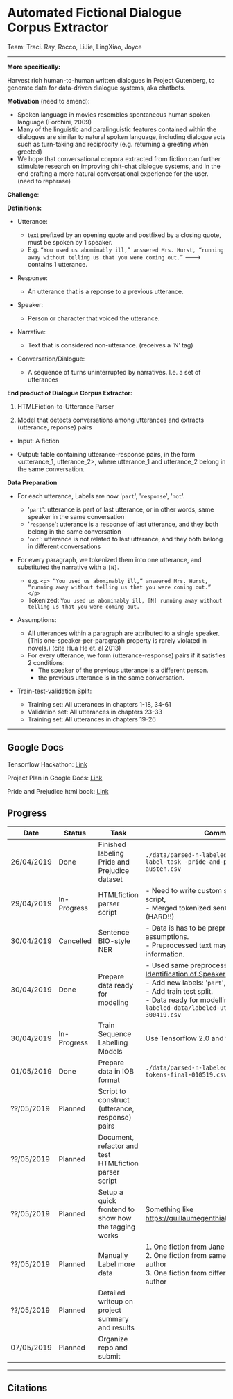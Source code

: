 # Automated Fictional Dialogue Corpus Extractor
Team: Traci. Ray, Rocco, LiJie, LingXiao, Joyce

---

**More specifically:**

Harvest rich human-to-human written dialogues in Project Gutenberg, to generate data for data-driven dialogue systems, aka chatbots. 

**Motivation** (need to amend):

- Spoken language in movies resembles spontaneous human spoken language (Forchini, 2009)
- Many of the linguistic and paralinguistic features contained within the dialogues are similar to natural spoken language, including dialogue acts such as turn-taking and reciprocity (e.g. returning a greeting when greeted)
- We hope that conversational corpora extracted from fiction can further stimulate research on improving chit-chat dialogue systems, and in the end crafting a more natural conversational experience for the user. (need to rephrase)

**Challenge**:

<write something>

**Definitions:**

- Utterance: 

  - text prefixed by an opening quote and postfixed by a closing quote, must be spoken by 1 speaker. 
  - E.g. ```“You used us abominably ill,” answered Mrs. Hurst, “running away without telling us that you were coming out.”``` ---> contains 1 utterance. 
- Response:
  - An utterance that is a reponse to a previous utterance.
- Speaker:

  - Person or character that voiced the utterance. 
- Narrative:

  - Text that is considered non-utterance. (receives a ‘N’ tag)
- Conversation/Dialogue:

  - A sequence of turns uninterrupted by narratives. I.e. a set of utterances

**End product of Dialogue Corpus Extractor:**

1. HTMLFiction-to-Utterance Parser

2. Model that detects conversations among utterances and extracts (utterance, reponse) pairs

  - Input: A fiction

  - Output: table containing utterance-response pairs, in the form <utterance_1, utterance_2>, where utterance_1 and utterance_2 belong in the same conversation.

**Data Preparation**

- For each utterance, Labels are now '```part```', '```response```', '```not```'.

  - '```part```': utterance is part of last utterance, or in other words, same speaker in the same conversation
  - '```response```': utterance is a response of last utterance, and they both belong in the same conversation
  - '```not```': utterance is not related to last utterance, and they both belong in different conversations

- For every paragraph, we tokenized them into one utterance, and substituted the narrative with a ```[N]```.

  - e.g. ```<p> “You used us abominably ill,” answered Mrs. Hurst, “running away without telling us that you were coming out.” </p>``` 
  -  Tokenized: ```You used us abominably ill, [N] running away without telling us that you were coming out.```

- Assumptions:

  - All utterances within a paragraph are attributed to a single speaker.  (This one-speaker-per-paragraph property is rarely violated in novels.)  (cite Hua He et. al 2013)
  - For every utterance, we form (utterance-response) pairs if it satisfies 2 conditions:
    - The speaker of the previous utterance is a different person.
    - the previous utterance is in the same conversation.

- Train-test-validation Split:

  - Training set: All utterances in chapters 1-18, 34-61
  - Validation set: All utterances in chapters 23-33
  - Training set: All utterances in chapters 19-26

  

---

## Google Docs

Tensorflow Hackathon: [Link](https://tensorflow.devpost.com/)

Project Plan in Google Docs: [Link](https://docs.google.com/document/d/153GR4_yngHeu6puHnFf-QMzcHXKFKgx94QIK6zLsQCI/edit?usp=sharing)

Pride and Prejudice html book: [Link](https://www.gutenberg.org/files/1342/1342-h/1342-h.htm)

## Progress

| Date       | Status      | Task                                                  | Comments                                                     |
| ---------- | ----------- | ----------------------------------------------------- | ------------------------------------------------------------ |
| 26/04/2019 | Done        | Finished labeling Pride and Prejudice dataset         | ```./data/parsed-n-labeled-data/pnp-gutenberg-label-task -pride-and-prejudice-by-jane-austen.csv``` |
| 29/04/2019 | In-Progress | HTMLfiction parser script                             | - Need to write custom sentence tokenizer script,<br /> - Merged tokenized sentences with labels (HARD!!) |
| 30/04/2019 | Cancelled   | Sentence BIO-style NER                                | - Data is has to be preprocessed too many assumptions. <br /> - Preprocessed text may lose relevant information. |
| 30/04/2019 | Done        | Prepare data ready for modeling                       | - Used same preprocessing methods with [Identification of Speakers in Novels paper](https://www.aclweb.org/anthology/P13-1129). <br /> - Add new labels: '```part```', '```response```', '```not```'. <br /> - Add train test split. <br /> - Data ready for modelling in ```./data/parsed-n-labeled-data/labeled-utterance-final-300419.csv``` |
| 30/04/2019 | In-Progress | Train Sequence Labelling Models                       | Use Tensorflow 2.0 and train baseline                        |
| 01/05/2019 | Done        | Prepare data in IOB format                            | ```./data/parsed-n-labeled-data/iob-labeled-tokens-final-010519.csv``` |
| ??/05/2019 | Planned     | Script to construct (utterance, response) pairs       |                                                              |
| ??/05/2019 | Planned     | Document, refactor and test HTMLfiction parser script |                                                              |
| ??/05/2019 | Planned     | Setup a quick frontend to show how the tagging works  | Something like https://guillaumegenthial.github.io/serving.html |
| ??/05/2019 | Planned     | Manually Label more data                              | 1. One fiction from Jane Austin<br />2. One fiction from same genre, different author<br />3. One fiction from different genre, different author |
| ??/05/2019 | Planned     | Detailed writeup on project summary and results       |                                                              |
| 07/05/2019 | Planned     | Organize repo and submit                              |                                                              |

---

## Citations


